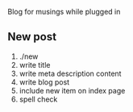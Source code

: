 Blog for musings while plugged in

## New post

1. ./new <NAME OF FILE>
2. write title
3. write meta description content
4. write blog post
5. include new item on index page
6. spell check
